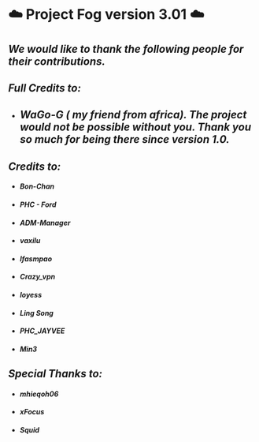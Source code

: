 # ☁️ Project Fog version 3.01 ☁️

## _We would like to thank the following people for their contributions._


## _Full Credits to:_
- ## _WaGo-G ( my friend from africa). The project would not be possible without you. Thank you so much for being there since version 1.0._

## _Credits to:_
- #### _Bon-Chan_
- #### _PHC - Ford_
- #### _ADM-Manager_
- #### _vaxilu_
- #### _lfasmpao_
- #### _Crazy_vpn_
- #### _loyess_
- #### _Ling Song_
- #### _PHC_JAYVEE_
- #### _Min3_

## _Special Thanks to:_
- #### _mhieqoh06_
- #### _xFocus_
- #### _Squid_ 

